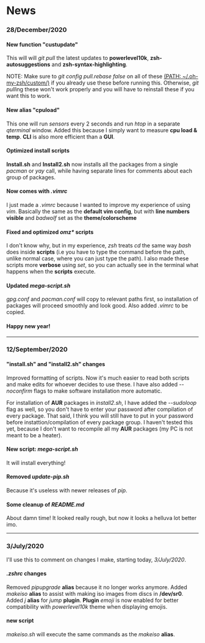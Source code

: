 <h1>News</h1>

<h3>28/December/2020</h3>

<h4>New function "custupdate"</h4>

This will will <i>git pull</i> the latest updates to <b>powerlevel10k</b>, <b>zsh-autosuggestions</b> and <b>zsh-syntax-highlighting</b>.

NOTE: Make sure to <i>git config pull.rebase false</i> on all of these <u>(PATH: ~/.oh-my-zsh/custom/)</u> if you already use these before running this. Otherwise, <i>git pull</i>ing these won't work properly and you will have to reinstall these if you want this to work.

<h4>New alias "cpuload"</h4>

This one will run <i>sensors</i> every 2 seconds and run <i>htop</i> in a separate <i>qterminal</i> window. Added this because I simply want to measure <b>cpu load & temp</b>. <b>CLI</b> is also more efficient than a <b>GUI</b>.

<h4>Optimized install scripts</h4>

<b>Install.sh</b> and <b>Install2.sh</b> now installs all the packages from a single <i>pacman</i> or <i>yay</i> call, while having separate lines for comments about each group of packages.

<h4>Now comes with <i>.vimrc</i></h4>

I just made a <i>.vimrc</i> because I wanted to improve my experience of using <i>vim</i>. Basically the same as the <b>default vim config</b>, but with <b>line numbers visible</b> and <i>badwolf</i> set as the <b>theme/colorscheme</b>

<h4>Fixed and optimized <i>omz*</i> scripts</h4>

I don't know why, but in my experience, <i>zsh</i> treats <i>cd</i> the same way <i>bash</i> does inside <b>scripts</b> (i.e you have to type the command before the path, unlike normal case, where you can just type the path). I also made these scripts more <b>verbose</b> using <i>set</i>, so you can actually see in the terminal what happens when the <b>scripts</b> execute.

<h4>Updated <i>mega-script.sh</i></h4>

<i>gpg.conf</i> and <i>pacman.conf</i> will copy to relevant paths first, so installation of packages will proceed smoothly and look good. Also added <i>.vimrc</i> to be copied.

<h4>Happy new year!</h4>

---

<h3>12/September/2020</h3>

<h4>"install.sh" and "install2.sh" changes</h4>

Improved formatting of scripts. Now it's much easier to read both scripts and make edits for whoever decides to use these. I have also added <i>--noconfirm</i> flags to make software installation more automatic. 

For installation of <b>AUR</b> packages in <i>install2.sh</i>, I have added the <i>--sudoloop</i> flag as well, so you don't have to enter your password after compilation of every package. That said, I think you will still have to put in your password before instattion/compilation of every package group. I haven't tested this yet, because I don't want to recompile all my <b>AUR</b> packages (my PC is not meant to be a heater).

<h4>New script: <i>mega-script.sh</i></h4>

It will install everything!

<h4>Removed <i>update-pip.sh</i></h4>

Because it's useless with newer releases of <i>pip</i>.

<h4>Some cleanup of <i>README.md</i></h4>

About damn time! It looked really rough, but now it looks a helluva lot better imo.

---

<h3>3/July/2020</h3>

I'll use this to comment on changes I make, starting today, <i>3/July/2020</i>.

<h4><i>.zshrc</i> changes</h4>
Removed <i>pipupgrade</i> <b>alias</b> because it no longer works anymore. Added <i>makeiso</i> <b>alias</b> to assist with making iso images from discs in <b>/dev/sr0</b>. Added <i>j</i> <b>alias</b> for <i>jump</i> <b>plugin</b>. <b>Plugin</b> <i>emoji</i> is now enabled for better compatibility with <i>powerlevel10k</i> theme when displaying emojis.

<h4>new script</h4>
<i>makeiso.sh</i> will execute the same commands as the <i>makeiso</i> <b>alias</b>.
